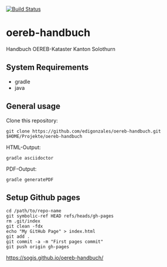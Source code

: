 [![Build Status](https://travis-ci.org/sogis/oereb-handbuch.svg?branch=master)](https://travis-ci.org/sogis/oereb-handbuch)
# oereb-handbuch
Handbuch OEREB-Kataster Kanton Solothurn

## System Requirements

* gradle
* java

## General usage

Clone this repository:

```
git clone https://github.com/edigonzales/oereb-handbuch.git $HOME/Projekte/oereb-handbuch
```

HTML-Output:
```
gradle asciidoctor
```

PDF-Output:
```
gradle generatePDF
```

## Setup Github pages

```
cd /path/to/repo-name
git symbolic-ref HEAD refs/heads/gh-pages
rm .git/index
git clean -fdx
echo "My GitHub Page" > index.html
git add .
git commit -a -m "First pages commit"
git push origin gh-pages
```

https://sogis.github.io/oereb-handbuch/
